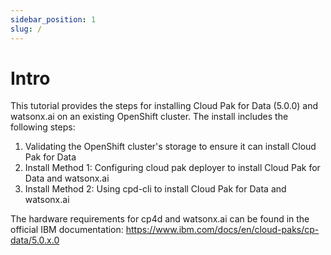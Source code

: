 ```yaml
---
sidebar_position: 1
slug: /
---
```


# Intro

This tutorial provides the steps for installing Cloud Pak for Data (5.0.0) and watsonx.ai on an existing OpenShift cluster. The install includes the following steps:

1. Validating the OpenShift cluster's storage to ensure it can install Cloud Pak for Data
2. Install Method 1: Configuring cloud pak deployer to install Cloud Pak for Data and watsonx.ai
3. Install Method 2: Using cpd-cli to install Cloud Pak for Data and watsonx.ai

The hardware requirements for cp4d and watsonx.ai can be found in the official IBM documentation: <https://www.ibm.com/docs/en/cloud-paks/cp-data/5.0.x.0>
